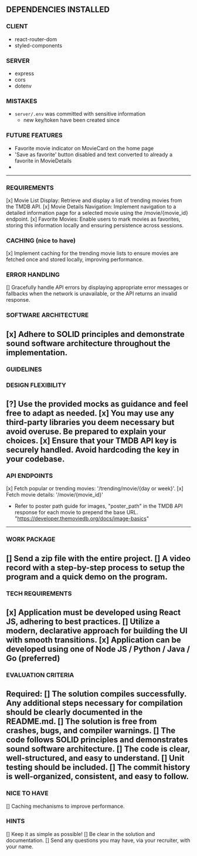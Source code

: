 ## DEPENDENCIES INSTALLED
### CLIENT
- react-router-dom
- styled-components
### SERVER
- express
- cors
- dotenv

### MISTAKES
- `server/.env` was committed with sensitive information
  - new key/token have been created since

### FUTURE FEATURES
- Favorite movie indicator on MovieCard on the home page
- 'Save as favorite' button disabled and text converted to already a favorite in MovieDetails
- 
-------------------------------------------------------------------------------------------
### REQUIREMENTS ###
[x] Movie List Display:
  Retrieve and display a list of trending movies from the TMDB API.
[x] Movie Details Navigation:
  Implement navigation to a detailed information page for a selected movie using the /movie/{movie_id} endpoint.
[x] Favorite Movies:
  Enable users to mark movies as favorites, storing this information
  locally and ensuring persistence across sessions.

### CACHING (nice to have) ###
[x] Implement caching for the trending movie lists to ensure movies are
fetched once and stored locally, improving performance.

### ERROR HANDLING ###
[] Gracefully handle API errors by displaying appropriate error
messages or fallbacks when the network is unavailable, or the API returns an invalid response.

### SOFTWARE ARCHITECTURE ###
[x] Adhere to SOLID principles and demonstrate sound software
architecture throughout the implementation.
-------------------------------------------------------------------------
### GUIDELINES ###
### DESIGN FLEXIBILITY ###
[?] Use the provided mocks as guidance and feel free to adapt as
needed.
[x] You may use any third-party libraries you deem necessary but
avoid overuse. Be prepared to explain your choices.
[x] Ensure that your TMDB API key is securely handled. Avoid
hardcoding the key in your codebase.
-------------------------------------------------------------------------
### API ENDPOINTS ###
[x] Fetch popular or trending movies: '/trending/movie/{day or week}'.
[x] Fetch movie details: '/movie/{movie_id}'

* Refer to poster path guide for images, "poster_path" in the TMDB API response for each movie to prepend the base URL.
"https://developer.themoviedb.org/docs/image-basics"
-------------------------------------------------------------------------
### WORK PACKAGE ###
[] Send a zip file with the entire project.
[] A video record with a step-by-step process to setup the program and a quick demo on the program.
-------------------------------------------------------------------------
### TECH REQUIREMENTS ###
[x] Application must be developed using React JS, adhering to best practices.
[] Utilize a modern, declarative approach for building the UI with smooth transitions.
[x] Application can be developed using one of Node JS / Python / Java / Go (preferred)
-------------------------------------------------------------------------
### EVALUATION CRITERIA ###
Required:
[] The solution compiles successfully. Any additional steps necessary for compilation should be clearly documented in the README.md.
[] The solution is free from crashes, bugs, and compiler warnings.
[] The code follows SOLID principles and demonstrates sound software architecture.
[] The code is clear, well-structured, and easy to understand.
[] Unit testing should be included.
[] The commit history is well-organized, consistent, and easy to follow.
-------------------------------------------------------------------------
### NICE TO HAVE ###
[] Caching mechanisms to improve performance.

### HINTS ###
[] Keep it as simple as possible!
[] Be clear in the solution and documentation.
[] Send any questions you may have, via your recruiter, with your name.